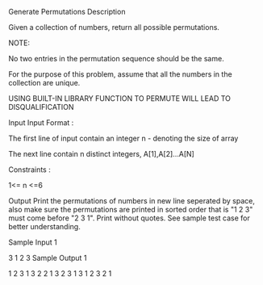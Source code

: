 Generate Permutations
Description

Given a collection of numbers, return all possible permutations.

NOTE:

No two entries in the permutation sequence should be the same.

For the purpose of this problem, assume that all the numbers in the collection are unique.

USING BUILT-IN LIBRARY FUNCTION TO PERMUTE WILL LEAD TO DISQUALIFICATION


Input
Input Format :

The first line of input contain an integer n - denoting the size of array

The next line contain n distinct integers, A[1],A[2]...A[N]

Constraints :

1<= n <=6




Output
Print the permutations of numbers in new line seperated by space, also make sure the permutations are printed in sorted order that is "1 2 3" must come before "2 3 1". Print without quotes. See sample test case for better understanding.


Sample Input 1 

3
1 2 3
Sample Output 1

1 2 3 
1 3 2 
2 1 3 
2 3 1 
3 1 2 
3 2 1